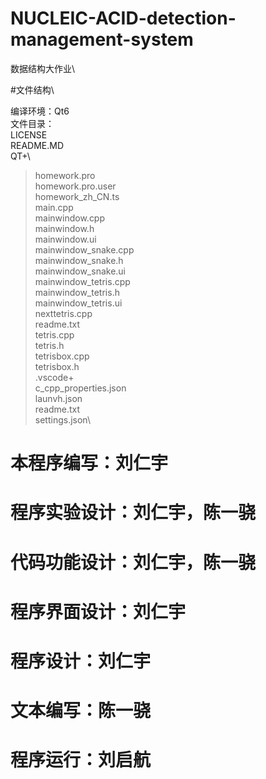 # NUCLEIC-ACID-detection-management-system
数据结构大作业\

#文件结构\

编译环境：Qt6\
文件目录：\
LICENSE\
README.MD\
QT+\
>homework.pro\
>homework.pro.user\
  homework_zh_CN.ts\
  main.cpp\
  mainwindow.cpp\
  mainwindow.h\
  mainwindow.ui\
  mainwindow_snake.cpp\
  mainwindow_snake.h\
  mainwindow_snake.ui\
  mainwindow_tetris.cpp\
  mainwindow_tetris.h\
  mainwindow_tetris.ui\
  nexttetris.cpp\
  readme.txt\
  tetris.cpp\
  tetris.h\
  tetrisbox.cpp\
  tetrisbox.h\
  .vscode+\
  >  c_cpp_properties.json\
  >  launvh.json\
    readme.txt\
    settings.json\

# 本程序编写：刘仁宇
# 程序实验设计：刘仁宇，陈一骁
# 代码功能设计：刘仁宇，陈一骁
# 程序界面设计：刘仁宇
# 程序设计：刘仁宇
# 文本编写：陈一骁
# 程序运行：刘启航
